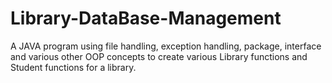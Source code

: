 # Library-DataBase-Management

A JAVA program using file handling, exception handling, package, interface and various other OOP concepts to create various Library functions and Student functions for a library.
